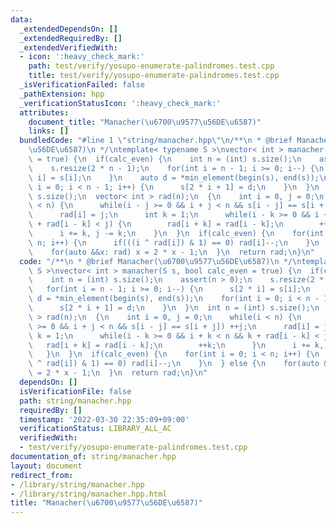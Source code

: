 ```yaml
---
data:
  _extendedDependsOn: []
  _extendedRequiredBy: []
  _extendedVerifiedWith:
  - icon: ':heavy_check_mark:'
    path: test/verify/yosupo-enumerate-palindromes.test.cpp
    title: test/verify/yosupo-enumerate-palindromes.test.cpp
  _isVerificationFailed: false
  _pathExtension: hpp
  _verificationStatusIcon: ':heavy_check_mark:'
  attributes:
    document_title: "Manacher(\u6700\u9577\u56DE\u6587)"
    links: []
  bundledCode: "#line 1 \"string/manacher.hpp\"\n/**\n * @brief Manacher(\u6700\u9577\
    \u56DE\u6587)\n */\ntemplate< typename S >\nvector< int > manacher(S s, bool calc_even\
    \ = true) {\n  if(calc_even) {\n    int n = (int) s.size();\n    assert(n > 0);\n\
    \    s.resize(2 * n - 1);\n    for(int i = n - 1; i >= 0; i--) {\n      s[2 *\
    \ i] = s[i];\n    }\n    auto d = *min_element(begin(s), end(s));\n    for(int\
    \ i = 0; i < n - 1; i++) {\n      s[2 * i + 1] = d;\n    }\n  }\n  int n = (int)\
    \ s.size();\n  vector< int > rad(n);\n  {\n    int i = 0, j = 0;\n    while(i\
    \ < n) {\n      while(i - j >= 0 && i + j < n && s[i - j] == s[i + j]) ++j;\n\
    \      rad[i] = j;\n      int k = 1;\n      while(i - k >= 0 && i + k < n && k\
    \ + rad[i - k] < j) {\n        rad[i + k] = rad[i - k];\n        ++k;\n      }\n\
    \      i += k, j -= k;\n    }\n  }\n  if(calc_even) {\n    for(int i = 0; i <\
    \ n; i++) {\n      if(((i ^ rad[i]) & 1) == 0) rad[i]--;\n    }\n  } else {\n\
    \    for(auto &&x: rad) x = 2 * x - 1;\n  }\n  return rad;\n}\n"
  code: "/**\n * @brief Manacher(\u6700\u9577\u56DE\u6587)\n */\ntemplate< typename\
    \ S >\nvector< int > manacher(S s, bool calc_even = true) {\n  if(calc_even) {\n\
    \    int n = (int) s.size();\n    assert(n > 0);\n    s.resize(2 * n - 1);\n \
    \   for(int i = n - 1; i >= 0; i--) {\n      s[2 * i] = s[i];\n    }\n    auto\
    \ d = *min_element(begin(s), end(s));\n    for(int i = 0; i < n - 1; i++) {\n\
    \      s[2 * i + 1] = d;\n    }\n  }\n  int n = (int) s.size();\n  vector< int\
    \ > rad(n);\n  {\n    int i = 0, j = 0;\n    while(i < n) {\n      while(i - j\
    \ >= 0 && i + j < n && s[i - j] == s[i + j]) ++j;\n      rad[i] = j;\n      int\
    \ k = 1;\n      while(i - k >= 0 && i + k < n && k + rad[i - k] < j) {\n     \
    \   rad[i + k] = rad[i - k];\n        ++k;\n      }\n      i += k, j -= k;\n \
    \   }\n  }\n  if(calc_even) {\n    for(int i = 0; i < n; i++) {\n      if(((i\
    \ ^ rad[i]) & 1) == 0) rad[i]--;\n    }\n  } else {\n    for(auto &&x: rad) x\
    \ = 2 * x - 1;\n  }\n  return rad;\n}\n"
  dependsOn: []
  isVerificationFile: false
  path: string/manacher.hpp
  requiredBy: []
  timestamp: '2022-03-30 22:35:09+09:00'
  verificationStatus: LIBRARY_ALL_AC
  verifiedWith:
  - test/verify/yosupo-enumerate-palindromes.test.cpp
documentation_of: string/manacher.hpp
layout: document
redirect_from:
- /library/string/manacher.hpp
- /library/string/manacher.hpp.html
title: "Manacher(\u6700\u9577\u56DE\u6587)"
---
```

